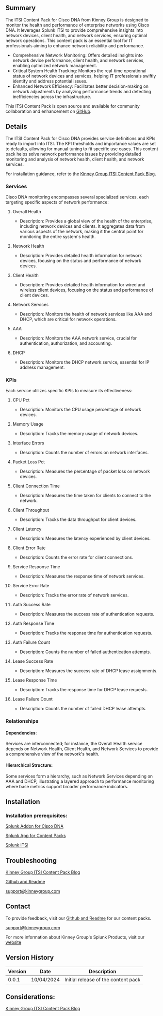 ## Summary

The ITSI Content Pack for Cisco DNA from Kinney Group is designed to monitor the health and performance of enterprise networks using Cisco DNA. It leverages Splunk ITSI to provide comprehensive insights into network devices, client health, and network services, ensuring optimal network operations. This content pack is an essential tool for IT professionals aiming to enhance network reliability and performance.

* Comprehensive Network Monitoring: Offers detailed insights into network device performance, client health, and network services, enabling optimized network management.
* Critical System Health Tracking: Monitors the real-time operational status of network devices and services, helping IT professionals swiftly identify and address potential issues.
* Enhanced Network Efficiency: Facilitates better decision-making on network adjustments by analyzing performance trends and detecting inefficiencies across the infrastructure.

This ITSI Content Pack is open source and available for community collaboration and enhancement on [GitHub](https://www.github.com/kinneygroup).

## Details

The ITSI Content Pack for Cisco DNA provides service definitions and KPIs ready to import into ITSI. The KPI thresholds and importance values are set to defaults, allowing for manual tuning to fit specific use cases. This content pack helps solve network performance issues by providing detailed monitoring and analysis of network health, client health, and network services.

For installation guidance, refer to the [Kinney Group ITSI Content Pack Blog](https://kinneygroup.com/blog/installing-itsi-content-packs/).

### Services

Cisco DNA monitoring encompasses several specialized services, each targeting specific aspects of network performance:

1. Overall Health
   * Description: Provides a global view of the health of the enterprise, including network devices and clients. It aggregates data from various aspects of the network, making it the central point for monitoring the entire system's health.


2. Network Health
   * Description: Provides detailed health information for network devices, focusing on the status and performance of network devices.


3. Client Health
   * Description: Provides detailed health information for wired and wireless client devices, focusing on the status and performance of client devices.


4. Network Services
   * Description: Monitors the health of network services like AAA and DHCP, which are critical for network operations.


5. AAA
   * Description: Monitors the AAA network service, crucial for authentication, authorization, and accounting.


6. DHCP
   * Description: Monitors the DHCP network service, essential for IP address management.


### KPIs

Each service utilizes specific KPIs to measure its effectiveness:


1. CPU Pct
   * Description: Monitors the CPU usage percentage of network devices.


2. Memory Usage
   * Description: Tracks the memory usage of network devices.


3. Interface Errors
   * Description: Counts the number of errors on network interfaces.


4. Packet Loss Pct
   * Description: Measures the percentage of packet loss on network devices.


5. Client Connection Time
   * Description: Measures the time taken for clients to connect to the network.


6. Client Throughput
   * Description: Tracks the data throughput for client devices.


7. Client Latency
   * Description: Measures the latency experienced by client devices.


8. Client Error Rate
    * Description: Counts the error rate for client connections.


9. Service Response Time
    * Description: Measures the response time of network services.


10. Service Error Rate
    * Description: Tracks the error rate of network services.


11. Auth Success Rate
    * Description: Measures the success rate of authentication requests.


12. Auth Response Time
    * Description: Tracks the response time for authentication requests.


13. Auth Failure Count
    * Description: Counts the number of failed authentication attempts.


14. Lease Success Rate
    * Description: Measures the success rate of DHCP lease assignments.


15. Lease Response Time
    * Description: Tracks the response time for DHCP lease requests.


16. Lease Failure Count
    * Description: Counts the number of failed DHCP lease attempts.


### Relationships

#### Dependencies:
Services are interconnected; for instance, the Overall Health service depends on Network Health, Client Health, and Network Services to provide a comprehensive view of the network's health.

#### Hierarchical Structure:
Some services form a hierarchy, such as Network Services depending on AAA and DHCP, illustrating a layered approach to performance monitoring where base metrics support broader performance indicators.

## Installation

### Installation prerequisites:

[Splunk Addon for Cisco DNA](https://splunkbase.splunk.com)

[Splunk App for Content Packs](https://splunkbase.splunk.com/app/5391)

[Splunk ITSI](https://www.splunk.com/en_us/products/it-service-intelligence.html)

## Troubleshooting

[Kinney Group ITSI Content Pack Blog](https://kinneygroup.com/blog/installing-itsi-content-packs/)

[Github and Readme](https://www.github.com/kinneygroup)

support@kinneygroup.com

## Contact

To provide feedback, visit our [Github and Readme](https://www.github.com/kinneygroup) for our content packs.

support@kinneygroup.com

For more information about Kinney Group's Splunk Products, visit our [website](https://kinneygroup.com/atlas)

## Version History

| Version | Date  | Description                      |
|---------|-------|----------------------------------|
| 0.0.1   | 10/04/2024 | Initial release of the content pack |

## Considerations:

[Kinney Group ITSI Content Pack Blog](https://kinneygroup.com/blog/installing-itsi-content-packs/)